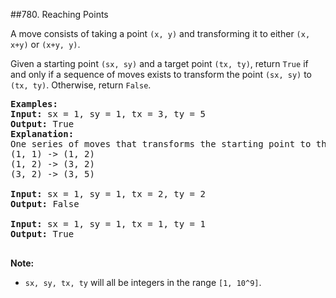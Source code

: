 ##780. Reaching Points
<p>A move consists of taking a point <code>(x, y)</code> and transforming it to either <code>(x, x+y)</code> or <code>(x+y, y)</code>.</p>

<p>Given a starting point <code>(sx, sy)</code> and a target point <code>(tx, ty)</code>, return <code>True</code> if and only if a sequence of moves exists to transform the point <code>(sx, sy)</code> to <code>(tx, ty)</code>. Otherwise, return <code>False</code>.</p>

<pre>
<strong>Examples:</strong>
<strong>Input:</strong> sx = 1, sy = 1, tx = 3, ty = 5
<strong>Output:</strong> True
<strong>Explanation:</strong>
One series of moves that transforms the starting point to the target is:
(1, 1) -&gt; (1, 2)
(1, 2) -&gt; (3, 2)
(3, 2) -&gt; (3, 5)

<strong>Input:</strong> sx = 1, sy = 1, tx = 2, ty = 2
<strong>Output:</strong> False

<strong>Input:</strong> sx = 1, sy = 1, tx = 1, ty = 1
<strong>Output:</strong> True

</pre>

<p><strong>Note:</strong></p>

<ul>
	<li><code>sx, sy, tx, ty</code> will all be integers in the range <code>[1, 10^9]</code>.</li>
</ul>
